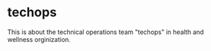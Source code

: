 # techops
This is about the technical operations team "techops" in health and wellness orginization. 

